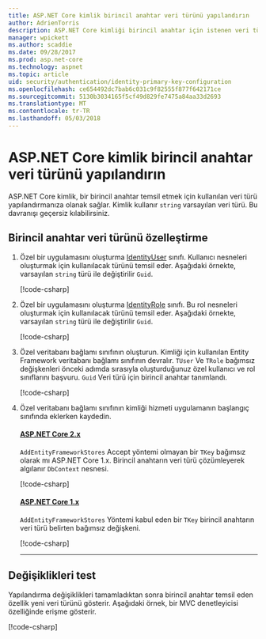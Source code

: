```yaml
---
title: ASP.NET Core kimlik birincil anahtar veri türünü yapılandırın
author: AdrienTorris
description: ASP.NET Core kimliği birincil anahtar için istenen veri türü yapılandırma adımlarını hakkında bilgi edinin.
manager: wpickett
ms.author: scaddie
ms.date: 09/28/2017
ms.prod: asp.net-core
ms.technology: aspnet
ms.topic: article
uid: security/authentication/identity-primary-key-configuration
ms.openlocfilehash: ce654492dc7bab6c031c9f82555f877f642171ce
ms.sourcegitcommit: 5130b3034165f5cf49d829fe7475a84aa33d2693
ms.translationtype: MT
ms.contentlocale: tr-TR
ms.lasthandoff: 05/03/2018
---
```

# <a name="configure-identity-primary-key-data-type-in-aspnet-core"></a>ASP.NET Core kimlik birincil anahtar veri türünü yapılandırın

ASP.NET Core kimlik, bir birincil anahtar temsil etmek için kullanılan veri türü yapılandırmanıza olanak sağlar. Kimlik kullanır `string` varsayılan veri türü. Bu davranışı geçersiz kılabilirsiniz.

## <a name="customize-the-primary-key-data-type"></a>Birincil anahtar veri türünü özelleştirme

1. Özel bir uygulamasını oluşturma [IdentityUser](/dotnet/api/microsoft.aspnetcore.identity.entityframeworkcore.identityuser-1) sınıfı. Kullanıcı nesneleri oluşturmak için kullanılacak türünü temsil eder. Aşağıdaki örnekte, varsayılan `string` türü ile değiştirilir `Guid`.

    [!code-csharp[](identity/sample/src/ASPNET-IdentityDemo-PrimaryKeysConfig/Models/ApplicationUser.cs?highlight=4&range=7-13)]

2. Özel bir uygulamasını oluşturma [IdentityRole](/dotnet/api/microsoft.aspnetcore.identity.entityframeworkcore.identityrole-1) sınıfı. Bu rol nesneleri oluşturmak için kullanılacak türünü temsil eder. Aşağıdaki örnekte, varsayılan `string` türü ile değiştirilir `Guid`.

    [!code-csharp[](identity/sample/src/ASPNET-IdentityDemo-PrimaryKeysConfig/Models/ApplicationRole.cs?highlight=3&range=7-12)]

3. Özel veritabanı bağlamı sınıfının oluşturun. Kimliği için kullanılan Entity Framework veritabanı bağlamı sınıfının devralır. `TUser` Ve `TRole` bağımsız değişkenleri önceki adımda sırasıyla oluşturduğunuz özel kullanıcı ve rol sınıflarını başvuru. `Guid` Veri türü için birincil anahtar tanımlandı.

    [!code-csharp[](identity/sample/src/ASPNET-IdentityDemo-PrimaryKeysConfig/Data/ApplicationDbContext.cs?highlight=3&range=9-26)]

4. Özel veritabanı bağlamı sınıfının kimliği hizmeti uygulamanın başlangıç sınıfında eklerken kaydedin.

   #### <a name="aspnet-core-2xtabaspnetcore2x"></a>[ASP.NET Core 2.x](#tab/aspnetcore2x/)
    `AddEntityFrameworkStores` Accept yöntemi olmayan bir `TKey` bağımsız olarak mı ASP.NET Core 1.x. Birincil anahtarın veri türü çözümleyerek algılanır `DbContext` nesnesi.

    [!code-csharp[](identity/sample/src/ASPNETv2-IdentityDemo-PrimaryKeysConfig/Startup.cs?highlight=6-8&range=25-37)]

   #### <a name="aspnet-core-1xtabaspnetcore1x"></a>[ASP.NET Core 1.x](#tab/aspnetcore1x/)
    `AddEntityFrameworkStores` Yöntemi kabul eden bir `TKey` birincil anahtarın veri türü belirten bağımsız değişkeni.

    [!code-csharp[](identity/sample/src/ASPNET-IdentityDemo-PrimaryKeysConfig/Startup.cs?highlight=9-11&range=39-55)]

   * * *
## <a name="test-the-changes"></a>Değişiklikleri test

Yapılandırma değişiklikleri tamamladıktan sonra birincil anahtar temsil eden özellik yeni veri türünü gösterir. Aşağıdaki örnek, bir MVC denetleyicisi özelliğinde erişme gösterir.

[!code-csharp[](identity/sample/src/ASPNET-IdentityDemo-PrimaryKeysConfig/Controllers/AccountController.cs?name=snippet_GetCurrentUserId&highlight=6)]
